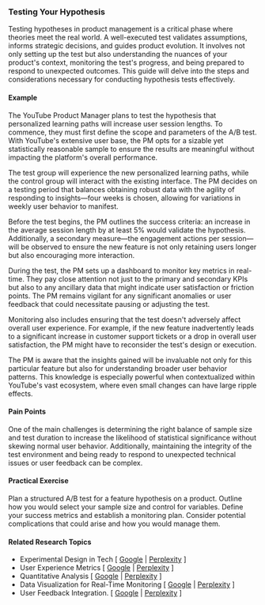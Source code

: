 ### Testing Your Hypothesis

Testing hypotheses in product management is a critical phase where theories meet the real world. A well-executed test validates assumptions, informs strategic decisions, and guides product evolution. It involves not only setting up the test but also understanding the nuances of your product's context, monitoring the test's progress, and being prepared to respond to unexpected outcomes. This guide will delve into the steps and considerations necessary for conducting hypothesis tests effectively.

#### Example

The YouTube Product Manager plans to test the hypothesis that personalized learning paths will increase user session lengths. To commence, they must first define the scope and parameters of the A/B test. With YouTube's extensive user base, the PM opts for a sizable yet statistically reasonable sample to ensure the results are meaningful without impacting the platform's overall performance.

The test group will experience the new personalized learning paths, while the control group will interact with the existing interface. The PM decides on a testing period that balances obtaining robust data with the agility of responding to insights—four weeks is chosen, allowing for variations in weekly user behavior to manifest.

Before the test begins, the PM outlines the success criteria: an increase in the average session length by at least 5% would validate the hypothesis. Additionally, a secondary measure—the engagement actions per session—will be observed to ensure the new feature is not only retaining users longer but also encouraging more interaction.

During the test, the PM sets up a dashboard to monitor key metrics in real-time. They pay close attention not just to the primary and secondary KPIs but also to any ancillary data that might indicate user satisfaction or friction points. The PM remains vigilant for any significant anomalies or user feedback that could necessitate pausing or adjusting the test.

Monitoring also includes ensuring that the test doesn't adversely affect overall user experience. For example, if the new feature inadvertently leads to a significant increase in customer support tickets or a drop in overall user satisfaction, the PM might have to reconsider the test's design or execution.

The PM is aware that the insights gained will be invaluable not only for this particular feature but also for understanding broader user behavior patterns. This knowledge is especially powerful when contextualized within YouTube's vast ecosystem, where even small changes can have large ripple effects.

#### Pain Points

One of the main challenges is determining the right balance of sample size and test duration to increase the likelihood of statistical significance without skewing normal user behavior. Additionally, maintaining the integrity of the test environment and being ready to respond to unexpected technical issues or user feedback can be complex.

#### Practical Exercise

Plan a structured A/B test for a feature hypothesis on a product. Outline how you would select your sample size and control for variables. Define your success metrics and establish a monitoring plan. Consider potential complications that could arise and how you would manage them.

#### Related Research Topics

- Experimental Design in Tech [ [Google](https://www.google.com/search?q=Experimental%20Design%20in%20Tech%20in%20product%20management) | [Perplexity](https://www.perplexity.ai/?q=Experimental%20Design%20in%20Tech%20in%20product%20management) ]
- User Experience Metrics [ [Google](https://www.google.com/search?q=User%20Experience%20Metrics%20in%20product%20management) | [Perplexity](https://www.perplexity.ai/?q=User%20Experience%20Metrics%20in%20product%20management) ]
- Quantitative Analysis [ [Google](https://www.google.com/search?q=Quantitative%20Analysis%20in%20product%20management) | [Perplexity](https://www.perplexity.ai/?q=Quantitative%20Analysis%20in%20product%20management) ]
- Data Visualization for Real-Time Monitoring [ [Google](https://www.google.com/search?q=Data%20Visualization%20for%20Real-Time%20Monitoring%20in%20product%20management) | [Perplexity](https://www.perplexity.ai/?q=Data%20Visualization%20for%20Real-Time%20Monitoring%20in%20product%20management) ]
- User Feedback Integration. [ [Google](https://www.google.com/search?q=User%20Feedback%20Integration.%20in%20product%20management) | [Perplexity](https://www.perplexity.ai/?q=User%20Feedback%20Integration.%20in%20product%20management) ]


